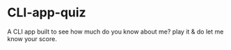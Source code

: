 # CLI-app-quiz
A CLI app built to see how much do you know about me? play it & do let me know your score.
